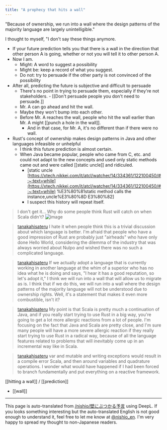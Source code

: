 ```yaml
---
title: "A prophecy that hits a wall"
---
```


"Because of ownership, we run into a wall where the design patterns of the majority language are largely unintelligible."

I thought to myself, "I don't say these things anymore.
- If your future prediction tells you that there is a wall in the direction that other person A is going, whether or not you will tell it to other person A.
- Now I am.
    - Might: A word to suggest a possibility
    - Might be: keep a record of what you suggest.
    - Do not: try to persuade if the other party is not convinced of the possibility
- After all, predicting the future is subjective and difficult to persuade
    - There's no point in trying to persuade them, especially if they're not stakeholders.
            - [[Don't persuade people you don't need to persuade.]]
    - Mr. A can go ahead and hit the wall.
    - Maybe they won't bump into each other.
    - Before Mr. A reaches the wall, people who hit the wall earlier than Mr. A might [[punch a hole in the wall]].
        - And in that case, for Mr. A, it's no different than if there were no wall.
- Rust's concept of ownership makes design patterns in Java and other languages infeasible or unhelpful
    - I think this future prediction is almost certain.
    - When Java became popular, people who came from C, etc. and could not adapt to the new concepts and used only static methods came out and were called [[static uncle]] and ridiculed.
        - [static uncle [https://xtech.nikkei.com/it/atcl/watcher/14/334361/122100450/#:~:text=while](https://xtech.nikkei.com/it/atcl/watcher/14/334361/122100450/#:~:text=while) %E3%80%81static method calls the instance,uncle%E3%80%8D E3%80%82]
        - I suspect this history will repeat itself.

> I don't get it... Why do some people think Rust will catch on when Scala didn't?
>  ![image](https://pbs.twimg.com/media/F4EpbU6aAAAU974?format=png&name=900x900#.png)

> [tanakahisateru](https://twitter.com/tanakahisateru/status/1693681128732029154/photo/1) I hate it when people think this is a trivial discussion about which language is better. I'm afraid that people who have a good impression of Rust are probably just "airheads" who have only done Hello World, considering the dilemma of the industry that was always worried about Nulpo and wished there was no such a complicated language.

> [tanakahisateru](https://twitter.com/tanakahisateru/status/1693976092506472461) If we actually adopt a language that is currently working in another language at the whim of a superior who has no idea what he is doing and says, "I hear it has a good reputation, so let's adopt it," I think we will run into a wall that will allow us to migrate as is. I think that if we do this, we will run into a wall where the design patterns of the majority language will not be understood due to ownership rights. Well, it's a statement that makes it even more combustible, isn't it?

> [tanakahisateru](https://twitter.com/tanakahisateru/status/1693978085853679857) My point is that Scala is pretty much a continuation of Java, and if you really start trying to use Rust in a big way, you're going to get a lot more allergic reactions from a lot of people. I'm focusing on the fact that Java and Scala are pretty close, and I'm sure many people will have a more severe allergic reaction if they really start trying to use Rust in a radical way, because of all the language features related to problems that will inevitably come up in an incremental way like in Scala.

> [tanakahisateru](https://twitter.com/tanakahisateru/status/1693986339388285012) var and mutable and writing exceptions would result in a compile error Scala, and then around variables and quadrature operations. I wonder what would have happened if I had been forced to branch fundamentally and put everything on a reactive framework.

[[hitting a wall]] / [[prediction]]
- [[wall]]

---
This page is auto-translated from [/nishio/壁にぶつかる予言](https://scrapbox.io/nishio/壁にぶつかる予言) using DeepL. If you looks something interesting but the auto-translated English is not good enough to understand it, feel free to let me know at [@nishio_en](https://twitter.com/nishio_en). I'm very happy to spread my thought to non-Japanese readers.
